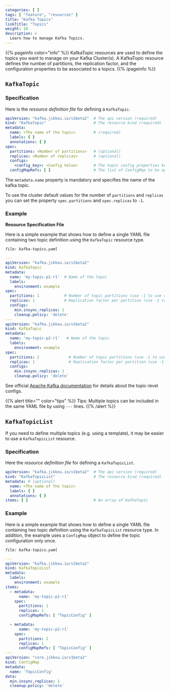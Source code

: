 ```yaml
---
categories: [ ]
tags: [ "feature", "resources" ]
title: "Kafka Topics"
linkTitle: "Topics"
weight: 10
description: >
  Learn how to manage Kafka Topics.
---
```


{{% pageinfo color="info" %}}
KafkaTopic resources are used to define the topics you want to manage on your Kafka Cluster(s). A KafkaTopic resource
defines the number of partitions, the replication factor, and the configuration properties to be associated to a topics.
{{% /pageinfo %}}

## `KafkaTopic`

### Specification

Here is the _resource definition file_ for defining a `KafkaTopic`.

```yaml
apiVersion: "kafka.jikkou.io/v1beta2"  # The api version (required)
kind: "KafkaTopic"                     # The resource kind (required)
metadata:
  name: <The name of the topic>        # (required)
  labels: { }
  annotations: { }
spec:
  partitions: <Number of partitions>   # (optional)
  replicas: <Number of replicas>       # (optional)
  configs:
    <config_key>: <Config Value>       # The topic config properties keyed by name to override (optional)
  configMapRefs: [ ]                   # The list of ConfigMap to be applied to this topic (optional)
```

The `metadata.name` property is mandatory and specifies the name of the kafka topic.

To use the cluster default values for the number of `partitions` and `replicas` you can set the property
`spec.partitions` and `spec.replicas` to `-1`.

### Example

**Resource Specification File**

Here is a simple example that shows how to define a single YAML file containing two topic definition using
the `KafkaTopic` resource type.

_`file: kafka-topics.yaml`_

```yaml
---
apiVersion: "kafka.jikkou.io/v1beta2"
kind: KafkaTopic
metadata:
  name: 'my-topic-p1-r1'  # Name of the topic
  labels:
    environment: example
spec:
  partitions: 1           # Number of topic partitions (use -1 to use cluster default)
  replicas: 1             # Replication factor per partition (use -1 to use cluster default)
  configs:
    min.insync.replicas: 1
    cleanup.policy: 'delete'
---
apiVersion: "kafka.jikkou.io/v1beta2"
kind: KafkaTopic
metadata:
  name: 'my-topic-p2-r1'   # Name of the topic 
  labels:
    environment: example
spec:
  partitions: 2             # Number of topic partitions (use -1 to use cluster default)
  replicas: 1               # Replication factor per partition (use -1 to use cluster default)
  configs:
    min.insync.replicas: 1
    cleanup.policy: 'delete'
```

See official [Apache Kafka documentation](https://kafka.apache.org/documentation/#topicconfigs) for details about the topic-level configs.

{{% alert title="" color="tips" %}}
Tips: Multiple topics can be included in the same YAML file by using `---` lines.
{{% /alert %}}

## `KafkaTopicList`

If you need to define multiple topics (e.g. using a template), it may be easier to use a `KafkaTopicList` resource.

### Specification

Here the _resource definition file_ for defining a `KafkaTopicList`.

```yaml
apiVersion: "kafka.jikkou.io/v1beta2"  # The api version (required)
kind: "KafkaTopicList"                 # The resource kind (required)
metadata: # (optional)
  name: <The name of the topic>
  labels: { }
  annotations: { }
items: [ ]                             # An array of KafkaTopic
```

### Example

Here is a simple example that shows how to define a single YAML file containing two topic definition using
the `KafkaTopicList` resource type. In addition, the example uses a `ConfigMap` object to define the topic configuration
only once.

_`file: kafka-topics.yaml`_

```yaml
---
apiVersion: "kafka.jikkou.io/v1beta2"
kind: KafkaTopicList
metadata:
  labels:
    environment: example
items:
  - metadata:
      name: 'my-topic-p1-r1'
    spec:
      partitions: 1
      replicas: 1
      configMapRefs: [ "TopicConfig" ]

  - metadata:
      name: 'my-topic-p2-r1'
    spec:
      partitions: 2
      replicas: 1
      configMapRefs: [ "TopicConfig" ]
---
apiVersion: "core.jikkou.io/v1beta2"
kind: ConfigMap
metadata:
  name: 'TopicConfig'
data:
  min.insync.replicas: 1
  cleanup.policy: 'delete'
```
